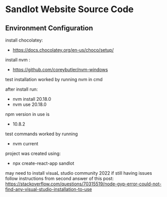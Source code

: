 # Sandlot Website Source Code

## Environment Configuration

install chocolatey:
 - https://docs.chocolatey.org/en-us/choco/setup/

install nvm :
 - https://github.com/coreybutler/nvm-windows

test installation worked by running 
    nvm
in cmd

after install run:
 - nvm install 20.18.0
 - nvm use 20.18.0

npm version in use is 
 - 10.8.2

test commands worked by running 
 - nvm current

project was created using:
- npx create-react-app sandlot

may need to install visuaL studio community 2022
if still having issues follow instructions from second answer of this post:
https://stackoverflow.com/questions/70315519/node-gyp-error-could-not-find-any-visual-studio-installation-to-use
